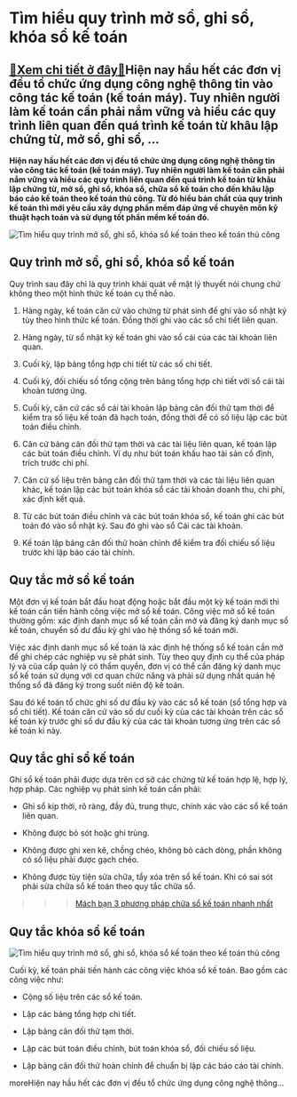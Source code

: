 Tìm hiểu quy trình mở sổ, ghi sổ, khóa sổ kế toán
=================================================

[:gift:Xem chi tiết ở đây:gift:](https://hddtvn.com/tim-hieu-quy-trinh-mo-so-ghi-so-khoa-so-ke-toan/)Hiện nay hầu hết các đơn vị đều tổ chức ứng dụng công nghệ thông tin vào công tác kế toán (kế toán máy). Tuy nhiên người làm kế toán cần phải nắm vững và hiểu các quy trình liên quan đến quá trình kế toán từ khâu lập chứng từ, mở sổ, ghi sổ, …
---------------------------------------------------------------------------------------------------------------------------------------------------------------------------------------------------------------------------------------------------

**Hiện nay hầu hết các đơn vị đều tổ chức ứng dụng công nghệ thông tin vào công tác kế toán (kế toán máy). Tuy nhiên người làm kế toán cần phải nắm vững và hiểu các quy trình liên quan đến quá trình kế toán từ khâu lập chứng từ, mở sổ, ghi sổ, khóa sổ, chữa sổ kế toán cho đến khâu lập báo cáo kế toán theo kế toán thủ công. Từ đó hiểu bản chất của quy trình kế toán thì mới yêu cầu xây dựng phần mềm đáp ứng về chuyên môn kỹ thuật hạch toán và sử dụng tốt phần mềm kế toán đó.**


![Tìm hiểu quy trình mở sổ, ghi sổ, khóa sổ kế toán theo kế toán thủ công](https://hddtvn.com/wp-content/uploads/2021/01/img-1166.jpg "Tìm hiểu quy trình mở sổ, ghi sổ, khóa sổ kế toán theo kế toán thủ công")


Quy trình mở sổ, ghi sổ, khóa sổ kế toán
----------------------------------------


Quy trình sau đây chỉ là quy trình khái quát về mặt lý thuyết nói chung chứ không theo một hình thức kế toán cụ thể nào.


1. Hàng ngày, kế toán căn cứ vào chứng từ phát sinh để ghi vào sổ nhật ký tùy theo hình thức kế toán. Đồng thời ghi vào các sổ chi tiết liên quan.


2. Hàng ngày, từ sổ nhật ký kế toán ghi vào sổ cái của các tài khoản liên quan.


3. Cuối kỳ, lập bảng tổng hợp chi tiết từ các số chi tiết.


4. Cuối kỳ, đối chiếu số tổng cộng trên bảng tổng hợp chi tiết với sổ cái tài khoản tương ứng.


5. Cuối kỳ, căn cứ các sổ cái tài khoản lập bảng cân đối thử tạm thời để kiểm tra số liệu kế toán đã hạch toán, đồng thời để có số liệu lập các bút toán điều chỉnh.


6. Căn cứ bảng cân đối thử tạm thời và các tài liệu liên quan, kế toán lập các bút toán điều chỉnh. Ví dụ như bút toán khấu hao tài sản cố định, trích trước chi phí.


7. Căn cứ số liệu trên bảng cân đối thử tạm thời và các tài liệu liên quan khác, kế toán lập các bút toán khóa sổ các tài khoản doanh thu, chi phí, xác định kết quả.


8. Từ các bút toán điều chỉnh và các bút toán khóa sổ, kế toán ghi các bút toán đó vào sổ nhật ký. Sau đó ghi vào sổ Cái các tài khoản.


9. Kế toán lập bảng cân đối thử hoàn chỉnh để kiểm tra đối chiếu số liệu trước khi lập báo cáo tài chính.


Quy tắc mở sổ kế toán
---------------------


Một đơn vị kế toán bắt đầu hoạt động hoặc bắt đầu một kỳ kế toán mới thì kế toán cần tiến hành công việc mở sổ kế toán. Công việc mở sổ kế toán thường gồm: xác định danh mục sổ kế toán cần mở và đăng ký danh mục sổ kế toán, chuyển số dư đầu kỳ ghi vào hệ thống sổ kế toán mới.


Việc xác định danh mục sổ kế toán là xác định hệ thống sổ kế toán cần mở để ghi chép các nghiệp vụ sẽ phát sinh. Tùy theo quy định cụ thể của pháp lý và của cấp quản lý có thẩm quyền, đơn vị có thể cần đăng ký danh mục sổ kế toán sử dụng với cơ quan chức năng và phải sử dụng nhất quán hệ thống sổ đã đăng ký trong suốt niên độ kế toán.


Sau đó kế toán tổ chức ghi số dư đầu kỳ vào các sổ kế toán (sổ tổng hợp và sổ chi tiết). Kế toán căn cứ vào số dư cuối kỳ của các tài khoản trên các sổ kế toán kỳ trước ghi số dư đầu kỳ của các tài khoản tương ứng trên các sổ kế toán kì này.


Quy tắc ghi sổ kế toán
----------------------


Ghi sổ kế toán phải được dựa trên cơ sở các chứng từ kế toán hợp lệ, hợp lý, hợp pháp. Các nghiệp vụ phát sinh kế toán cần phải:




* Ghi sổ kịp thời, rõ ràng, đầy đủ, trung thực, chính xác vào các sổ kế toán liên quan.

* Không được bỏ sót hoặc ghi trùng.

* Không được ghi xen kẽ, chồng chéo, không bỏ cách dòng, phần không có số liệu phải được gạch chéo.

* Không được tùy tiện sửa chữa, tẩy xóa trên sổ kế toán. Khi có sai sót phải sửa chữa sổ kế toán theo quy tắc chữa sổ.



>>> [Mách bạn 3 phương pháp chữa sổ kế toán nhanh nhất](#)


Quy tắc khóa sổ kế toán
-----------------------


![Tìm hiểu quy trình mở sổ, ghi sổ, khóa sổ kế toán theo kế toán thủ công](https://hddtvn.com/wp-content/uploads/2021/01/accauntant_e4d7b-tile.jpg "Tìm hiểu quy trình mở sổ, ghi sổ, khóa sổ kế toán theo kế toán thủ công")


Cuối kỳ, kế toán phải tiến hành các công việc khóa sổ kế toán. Bao gồm các công việc như:




* Cộng số liệu trên các sổ kế toán.

* Lập các bảng tổng hợp chi tiết.

* Lập bảng cân đối thử tạm thời.

* Lập các bút toán điều chỉnh, bút toán khóa sổ, đối chiếu số liệu.

* Lập bảng cân đối thử hoàn chỉnh để chuẩn bị lập các báo cáo tài chính.



moreHiện nay hầu hết các đơn vị đều tổ chức ứng dụng công nghệ thông…

